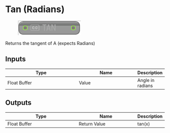 # Tan (Radians)

<div align="left" data-full-width="false">

<figure><img src="Tan_(Radians).png" alt=""><figcaption></figcaption></figure>

</div>

Returns the tangent of A (expects Radians)

## Inputs

<table>
<thead><tr><th width="250">Type</th><th width="200">Name</th><th>Description</th></tr></thead>
<tbody>
<tr><td>Float Buffer</td><td>Value</td><td>Angle in radians</td></tr>
</tbody>
</table>

## Outputs

<table>
<thead><tr><th width="250">Type</th><th width="200">Name</th><th>Description</th></tr></thead>
<tbody>
<tr><td>Float Buffer</td><td>Return Value</td><td>tan(x)</td></tr>
</tbody>
</table>